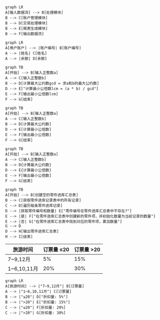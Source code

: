 ```mermaid
graph LR
A[输入数据流] --> B[处理模块]
B --> C[账户管理模块]
B --> D[交易处理模块]
B --> E[报表生成模块]
B --> F[输出数据流]
```

```mermaid
graph LR
A[用户账户] --> |账户编号| B[账户编号]
A --> |姓名| C[姓名]
A --> |余额| D[余额]

```

```mermaid
graph TB
A[开始] --> B[输入正整数a]
A --> C[输入正整数b]
B --> D[计算最大公约数gcd = 求a和b的最大公约数]
D --> E["计算最小公倍数lcm = (a * b) / gcd"]
E --> F[输出最小公倍数lcm]
F --> G[结束]
```

```mermaid
graph TB
A[开始] --> B[输入正整数a]
A --> C[输入正整数b]
B --> D[计算最大公约数]
D --> E[计算最小公倍数]
E --> F[输出最小公倍数]
F --> G[结束]
```


```mermaid
graph TB
A[开始] --> B[输入正整数a]
A --> C[输入正整数b]
B --> D{计算最大公约数}
D --> E{计算最小公倍数}
E --> F[输出最小公倍数]
F --> G[结束]

```
```mermaid
graph TB
A[开始] --> B[创建空的零件进库汇总表]
B --> C[获取零件进库记录表中的所有记录]
C --> D[遍历每条零件进库记录]
D --> |获取零件编号和数量| E["零件编号在零件进库汇总表中不存在?"]
E --> |是| F["在零件进库汇总表中创建新的零件项，并初始化数量为当前记录的数量"]
E --> |否| G["在零件进库汇总表中找到对应的零件项，累加数量"]
G --> D
D --> H[输出零件进库汇总表]
H --> I[结束]

```


| 旅游时间    | 订票量 ≤20 | 订票量 >20 |
|-------------|------------|-----------|
| 7~9,12月   | 5%         | 15%       |
| 1~6,10,11月 | 20%        | 30%       |



```mermaid
graph LR
A[旅游时间] --> |"7~9,12月"| B[订票量]
A --> |"1~6,10,11月"| C[订票量]
B --> |"≤20"| D["折扣量: 5%"]
B --> |">20"| E["折扣量: 15%"]
C --> |"≤20"| F[折扣量: 20%]
C --> |">20"| G[折扣量: 30%]

```
